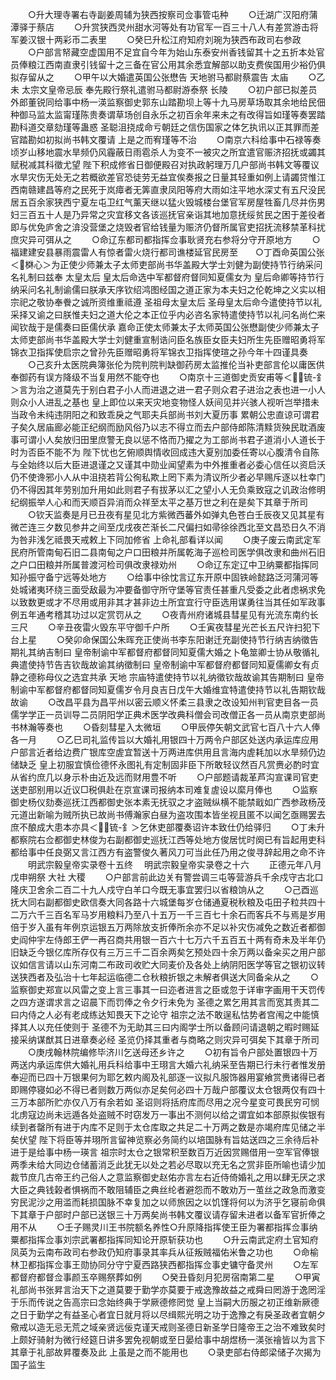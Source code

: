 <!-- { "loadSidebar": true } -->
　　○升大理寺署右寺副姜周辅为狭西按察司佥事管屯种
　　○迁湖广汉阳府蒲潭驿于蔡店
　　○升赏狭西灵州甜水河等处有功官军一百三十八人有差赏游击将军姜汉银十两彩币二表里
　　○癸巳升松江府知府刘琬为狭西布政司右参政
　　○户部言帑藏空虚国用不足宜自今年为始山东泰安州香钱留其十之五折本处官员俸粮江西南直隶引钱留十之三备在官公用其余悉宜解部以助支费俟国用少裕仍俱拟存留从之
　　○甲午以大婚遣英国公张懋告  天地驸马都尉蔡震告  太庙
　　○乙未  太宗文皇帝忌辰  奉先殿行祭礼遣驸马都尉游泰祭  长陵
　　○初户部已拟差员外郎董锐同给事中杨一渶监察御史郭东山踏勘坝上等十九马房草场取其余地给民佃种御马监太监甯瑾陈贵奏谓草场创自永乐之初百余年来未之有改得旨如瑾等奏罢踏勘科道交章劾瑾等蛊惑  圣聪沮挠成命亏朝廷之信伤国家之体乞执讯以正其罪而差官踏勘如初拟尚书韩文覆请  上是之而宥瑾等不治
　　○南京六科给事中石禄等奏顷岁山移地震水旱频仍风霾蔽日雨雹杀人为变不一被灾之所宜遣官赈济招抚或蠲其赋税减其科徵尤望  陛下积成修省日御便殿召对执政躬理万几户部尚书韩文等覆议水旱灾伤无处无之若概欲差官恐徒劳无益宜俟奏报之日量其轻重如例上请蠲贷惟江西南赣建昌等府之民死于岚瘴者无筭直隶凤阳等府大雨如注平地水深丈有五尺没民居五百余家狭西宁夏左屯卫红气薰天继以猛火毁城楼台堡官军房屋牲畜几尽并伤男妇三百五十人是乃异常之灾宜移文各该巡抚官亲诣其地加意抚绥贫民之困于差役者即与优免庐舍之渰没营堡之烧毁者官给钱量为赈济仍督所属官吏招抚流移禁革科扰庶灾异可弭从之
　　○命辽东都司都指挥佥事耿贤充右参将分守开原地方
　　○福建建安县暴雨震雷人有惊者雷火烧行都司谯楼延官民房至　　○丁酉命英国公张＜棥心＞为正使少师兼太子太师吏部尚书华盖殿大学士刘健为副使持节行纳采问名礼制曰兹奉  太皇太后  皇太后命选中军都督府督同知夏儒女为  皇后命卿等持节行纳采问名礼制谕儒曰朕承天序钦绍鸿图经国之道正家为本夫妇之伦乾坤之义实以相  宗祀之敬协奉餋之诚所资维重祗遵  圣祖母太皇太后  圣母皇太后命今遣使持节以礼采择又谕之曰朕惟夫妇之道大伦之本正位乎内必咨名家特遣使持节以礼问名尚伫来闻钦哉于是儒奏曰臣儒伏承  嘉命正使太师兼太子太师英国公张懋副使少师兼太子太师吏部尚书华盖殿大学士刘健重宣制诰问臣名族臣女臣夫妇所生先臣赠昭勇将军锦衣卫指挥使启宗之曾孙先臣赠昭勇将军锦衣卫指挥使瑄之孙今年十四谨具奏
　　○己亥升太医院典簿张伦为院判院判缺御药房太监推伦当补吏部言伦以庸医供奉御药有误方降级不当复用然不能夺也
　　○南京十三道御史贡安甫等＜锍-釒＞言为治之道莫先于别白君子小人而进退之进一君子则众君子进治之表也进一小人则众小人进乱之基也  皇上即位以来天灾地变物怪人妖间见并兴骇人视听岂举措未当政令未纯违阴阳之和致乖戾之气耶夫兵部尚书刘大夏历事  累朝公忠直谅可谓君子矣久居庙廊必能正纪纲而励风俗乃以志不得立而去户部侍郎陈清黩货殃民耽酒废事可谓小人矣放归田里庶警无良以惩不恪而乃擢之为工部尚书君子道消小人道长于时为否臣不能不为  陛下忧也乞俯顺舆情收回成违大夏别加委任寄以心腹清令自陈与全始终以后大臣进退谨之又谨其中勋业闻望素为中外推重者必委心信任以资启沃仍不使谗邪小人从中沮挠若背公徇私欺上罔下素为清议所少者必早赐斥逐以杜幸门仍不得因其年劳别加升用如此则君子有拔茅以汇之望小人无负乘致寇之讥政治修明纪纲振举人心和而天顺百异消而众祥至太平之基万世之利在是矣下其章于所司
　　○钦天监奏是月已丑夜有星见北方紫微西蕃外如弹丸色苍白壬辰夜又见其星有微芒连三夕数见参井之间至戊戌夜芒渐长二尺偏扫如帚徐徐西北至文昌恐日久不消为咎非浅乞祗畏天戒敕上下同加修省  上命礼部看详以闻
　　○庚子废云南武定军民府所管南甸石旧二县南甸之户口田粮并所属乾海子巡检司医学俱改隶和曲州石旧之户口田粮并所属普渡河检司俱改隶禄劝州
　　○命辽东定辽中卫纳粟都指挥同知孙振守备宁远等处地方
　　○给事中徐忱言辽东开原中固铁岭懿路泛河蒲河等处城诸夷环绕三面受敌最为冲要备御守所守堡等官责任甚重凡受委之此者虑祸求免以致数更或才不尽用或用非其才甚非边土所宜宜行守臣选用谋勇往当其任如军政事例五年通考稽其功过以定赏罚从之
　　○夜青州府诸城县彗星见有光流东南约长三尺
　　○辛丑夜雷火毁东平守御千户所
　　○壬寅夜彗星光芒长五尺许扫犯下台上星
　　○癸卯命保国公朱晖充正使尚书李东阳谢迁充副使持节行纳吉纳徵告期礼其纳吉制曰  皇帝制谕中军都督府都督同知夏儒大婚之卜龟筮卿士协从敬循礼典遣使持节告吉钦哉故谕其纳徵制曰  皇帝制谕中军都督府都督同知夏儒卿女有贞静之德称母仪之选宜共承  天地  宗庙特遣使持节以礼纳徵钦哉故谕其告期制曰  皇帝制谕中军都督府都督同知夏儒岁令月良吉日戊午大婚维宜特遣使持节以礼告期钦哉故谕
　　○改昌平县为昌平州以密云顺义怀柔三县隶之改设知州判官吏目各一员儒学学正一员训导二员阴阳学正典术医学改典科僧会司改僧正各一员从南京吏部尚书林瀚等奏也
　　○昏刻彗星入太微垣
　　○甲辰停矢朝文武官七百八十六人俸各一月
　　○乙巳司礼监传旨以大婚礼用银四十万两令户部区处送内承运库应用户部言近者给边费广银库空虗宜暂送十万两进库供用且言海内虗耗加以水旱频仍边储缺乏  皇上初服宜慎俭德怀永图礼有定制固非臣下所敢轻议然百凡赏赉必酌时宜从省约庶几以身示朴由近及远而财用豊不听
　　○户部题请裁革芦沟宣课司官吏送吏部别用以近议□税俱赴在京宣课司报纳本司难复虗设以縻月俸也
　　○监察御史杨仪劾奏巡抚江西都御史张本素无抚驭之才盗贼纵横不能禁戢如广西参政杨茂元道出新喻为贼所执已故尚书傅瀚家白昼为盗攻围本皆坐视且匿不以闻乞亟赐罢去庶不酿成大患本亦具＜锍-釒＞乞休吏部覆奏诏许本致仕仍给驿归
　　○丁未升都察院右佥都御史林俊为右副都御史巡抚江西等处地方俊居忧时阕已有旨起用吏科都给事中任良弼又言江西方有盗警俊久著风刀可当此任乃用之俊寻辞起用之命不许
　　明武宗毅皇帝实录卷十五终
　明武宗毅皇帝实录卷之十六
　　正德元年八月戊申朔祭  大社  大稷
　　○户部言前此边关有警尝调三屯等营游兵千余戍守古北口隆庆卫舍余二百二十九人戍守白羊口今既无事宜罢归以省粮饷从之
　　○己酉巡抚大同右副都御史欧信奏大同各路十六城堡每岁仓储通夏税秋粮及屯田子粒共四十二万六千三百名军马岁用粮料乃至八十五万一千三百七十余石而客兵不与焉是岁用倍于岁入虽有年例京运银五万两除放支折俸所余亦不足以补灾伤减免之数近者都御史阎仲宇左侍郎王俨一再召商共用银一百六十七万六千五百五十两有奇未及半年仍旧缺乏今银亿库所存仅有三万三千二百余两矣乞预处四十余万两以备籴买之用户部议如信言请以山东河南二布政司收贮大同麦价及各处上纳阴阳医学等官之银初议转送狭西者及弘治十七年起运临德二仓秋粮折银之未解者俱送大同备籴从之
　　○监察御史郑宣以风雷之变上言三事其一曰迩者进言之臣或忽于详审字画用干天罚传之四方遂谓求言之诏晨下而罚俸之令夕行未免为  圣德之累乞用其言而宽其责其二曰内侍之人必有老成练达知畏天下之论守  祖宗之法不敢逞私怙势者宫闱之中能慎择其人以充任使则于  圣德不为无助其三曰内阁学士所以备顾问请退朝之暇时赐延接采纳谋猷其日进章奏必经  圣览仍择其重者与商略之则灾异可弭矣下其章于所司
　　○庚戌翰林院编修毕济川乞送母还乡许之
　　○初有旨令户部处置银四十万两送内承运库供大婚礼用兵科给事中王珝言大婚六礼纳采至告期已行未行者惟发册奉迎而已四十万银果何为耶乞敕内阁及礼部逐一议拟凡服饰器用宴飨赏赉诸得已者即赐停寝如必不得已者则数万两似亦足矣何必四十万哉户部覆议太仓银两仅有四十三万本部所贮亦仅八万有余若如  圣诏则将括府库而尽用之况今星变可畏民穷可悯北虏寇边尚未远遁各处盗贼不时窃发万一事出不测何以给之谓宜如本部原拟俟银有续到者罄所有进于内库不足则于太仓库取之共足二十万两之数是亦竭府库见储之半矣伏望  陛下将臣等并珝所言留神览察必务简约以培国脉有旨姑送四之三余待后补进于是给事中杨一瑛言  祖宗时太仓之银常积至数百万近因赏赐借用一空军官俸银两季未给大同边仓储蓄消乏此犹无以处之若必尽取以充无名之赏非臣所喻也请少加裁节庶几古帝王约己俗人之意监察御史赵佑亦言左右近侍倚婚礼之用以肆无厌之求大臣之典钱榖者惧祸而不敢阻辅臣之典丝纶者避怨而不敢劝万一茧丝之政急而激变穷民泥沙之用滥而耗损国脉不幸复加之以师旅因之以饥馑将何以为济乎乞寝前命俱下其章于户部时户部已送银三十万两矣尚书韩文覆议请存留未进者以备军官折俸之用不从
　　○壬子赐灵川王书院额名养性○升原降指挥使王臣为署都指挥佥事纳粟都指挥佥事刘宗武署都指挥同知论开原斩获功也
　　○升云南武定府土官知府凤英为云南布政司右参政仍知府事录其率兵从征叛贼福佑米鲁之功也
　　○命榆林卫都指挥佥事王勋协同分守宁夏西路狭西都指挥佥事史镛守备灵州
　　○左军都督府都督佥事颜玉卒赐祭葬如例
　　○癸丑昏刻月犯房宿南第二星
　　○甲寅礼部尚书张昇言治天下之道莫要于勤学亦莫要于戒逸豫故益之戒舜曰罔游于逸罔淫于乐而传说之告高宗曰念始终典于学厥德修罔觉  皇上当嗣大历服之初正维新厥德之日于勤学之有益圣心者宜日就月将以尽缉熙光明之功于逸豫之有戾圣政者宜朝夕儆戒以造无忌无荒之域亲贤远佞克谨天戒则圣德日新圣学日隆帝王之治不难致矣时  上颇好骑射为微行经筵日讲多罢免视朝或至日晏给事中胡煜杨一渶张禬皆以为言下其章于礼部故昇覆奏及此  上虽是之而不能用也
　　○录吏部右侍郎梁储子次揭为国子监生
